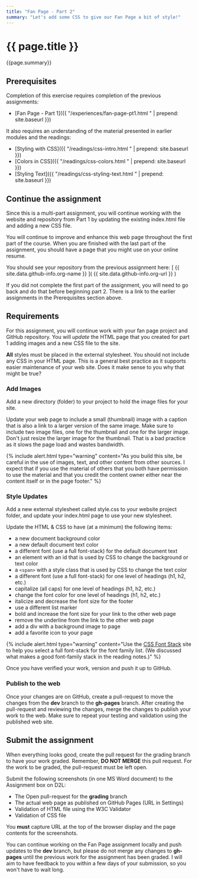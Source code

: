 ```yaml
---
title: "Fan Page - Part 2"
summary: "Let's add some CSS to give our Fan Page a bit of style!"
---
```


# {{ page.title }}
{{page.summary}}

## Prerequisites
Completion of this exercise requires completion of the previous assignments:  

- [Fan Page - Part 1]({{ "/experiences/fan-page-pt1.html " | prepend: site.baseurl }})


It also requires an understanding of the material presented in earlier modules and the readings:  

- [Styling with CSS]({{ "/readings/css-intro.html " | prepend: site.baseurl }})
- [Colors in CSS]({{ "/readings/css-colors.html " | prepend: site.baseurl }})
- [Styling Text]({{ "/readings/css-styling-text.html " | prepend: site.baseurl }})


## Continue the assignment
Since this is a multi-part assignment, you will continue working with the website and repository from Part 1 by updating the existing index.html file and adding a new CSS file.

You will continue to improve and enhance this web page throughout the first part of the course. When you are finished with the last part of the assignment, you should have a page that you might use on your online resume.

You should see your repository from the previous assignment here:
[ {{ site.data.github-info.org-name }} ]( {{ site.data.github-info.org-url }} )

If you did not complete the first part of the assignment, you will need to go back and do that before beginning part 2. There is a link to the earlier assignments in the Prerequisites section above.

## Requirements
For this assignment, you will continue work with your fan page project and GitHub repository. You will *update* the HTML page that you created for part 1 adding images and a new CSS file to the site.

__All__ styles must be placed in the external stylesheet.  You should not include any CSS in your HTML page.  This is a general best practice as it supports easier maintenance of your web site.  Does it make sense to you why that might be true?

### Add Images
Add a new directory (folder) to your project to hold the image files for your site.

Update your web page to include a small (thumbnail) image with a caption that is also a link to a larger version of the same image.  Make sure to include two image files, one for the thumbnail and one for the larger image.  Don't just resize the larger image for the thumbnail.  That is a bad practice as it slows the page load and wastes bandwidth.

{% include alert.html type="warning"
  content="As you build this site, be careful in the use of images, text, and other content from other sources. I expect that if you use the material of others that you both have permission to use the material and that you credit the content owner either near the content itself or in the page footer."
%}

### Style Updates
Add a new external stylesheet called style.css to your website project folder, and update your index.html page to use your new stylesheet.

Update the HTML & CSS to have (at a minimum) the following items:

- a new document background color
- a new default document text color
- a different font (use a full font-stack) for the default document text
- an element with an id that is used by CSS to change the background or text color
- a `<span>` with a style class that is used by CSS to change the text color
- a different font (use a full font-stack) for one level of headings (h1, h2, etc.)
- capitalize (all caps) for one level of headings (h1, h2, etc.)
- change the font color for one level of headings (h1, h2, etc.)
- italicize and decrease the font size for the footer
- use a different list marker
- bold and increase the font size for your link to the other web page
- remove the underline from the link to the other web page
- add a div with a background image to page
- add a favorite icon to your page

{% include alert.html type="warning" content="Use the [CSS Font Stack](http://www.cssfontstack.com/) site to help you select a full font-stack for the font family list. (We discussed what makes a good font-family stack in the reading notes.)" %}


Once you have verified your work, version and push it up to GitHub.  


### Publish to the web
Once your changes are on GitHub, create a pull-request to move the changes from the __dev__ branch to the __gh-pages__ branch. After creating the pull-request and reviewing the changes, merge the changes to publish your work to the web.  Make sure to repeat your testing and validation using the published web site.


## Submit the assignment
When everything looks good, create the pull request for the grading branch to have your work graded. Remember, __DO NOT MERGE__ this pull request. For the work to be graded, the pull-request must be left open.  

Submit the following screenshots (in one MS Word document) to the Assignment box on D2L:

- The Open pull-request for the __grading__ branch
- The actual web page as published on GitHub Pages (URL in Settings)
- Validation of HTML file using the W3C Validator
- Validation of CSS file

You __must__ capture URL at the top of the browser display and the page contents for the screenshots.

You can continue working on the Fan Page assignment locally and push updates to the __dev__ branch, but please do not merge any changes to __gh-pages__ until the previous work for the assignment has been graded. I will aim to have feedback to you within a few days of your submission, so you won't have to wait long.
